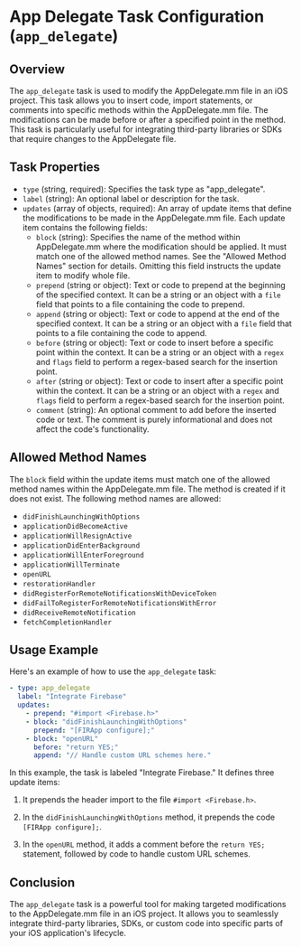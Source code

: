 App Delegate Task Configuration (`app_delegate`)
================================================

Overview
--------

The `app_delegate` task is used to modify the AppDelegate.mm file in an iOS project. This task allows you to insert code, import statements, or comments into specific methods within the AppDelegate.mm file. The modifications can be made before or after a specified point in the method. This task is particularly useful for integrating third-party libraries or SDKs that require changes to the AppDelegate file.

Task Properties
---------------

-   `type` (string, required): Specifies the task type as "app_delegate".
-   `label` (string): An optional label or description for the task.
-   `updates` (array of objects, required): An array of update items that define the modifications to be made in the AppDelegate.mm file. Each update item contains the following fields:
    -   `block` (string): Specifies the name of the method within AppDelegate.mm where the modification should be applied. It must match one of the allowed method names. See the "Allowed Method Names" section for details. Omitting this field instructs the update item to modify whole file.
    -   `prepend` (string or object): Text or code to prepend at the beginning of the specified context. It can be a string or an object with a `file` field that points to a file containing the code to prepend.
    -   `append` (string or object): Text or code to append at the end of the specified context. It can be a string or an object with a `file` field that points to a file containing the code to append.
    -   `before` (string or object): Text or code to insert before a specific point within the context. It can be a string or an object with a `regex` and `flags` field to perform a regex-based search for the insertion point.
    -   `after` (string or object): Text or code to insert after a specific point within the context. It can be a string or an object with a `regex` and `flags` field to perform a regex-based search for the insertion point.
    -   `comment` (string): An optional comment to add before the inserted code or text. The comment is purely informational and does not affect the code's functionality.

Allowed Method Names
--------------------

The `block` field within the update items must match one of the allowed method names within the AppDelegate.mm file. The method is created if it does not exist. The following method names are allowed:

-   `didFinishLaunchingWithOptions`
-   `applicationDidBecomeActive`
-   `applicationWillResignActive`
-   `applicationDidEnterBackground`
-   `applicationWillEnterForeground`
-   `applicationWillTerminate`
-   `openURL`
-   `restorationHandler`
-   `didRegisterForRemoteNotificationsWithDeviceToken`
-   `didFailToRegisterForRemoteNotificationsWithError`
-   `didReceiveRemoteNotification`
-   `fetchCompletionHandler`

Usage Example
-------------

Here's an example of how to use the `app_delegate` task:

```yaml
- type: app_delegate
  label: "Integrate Firebase"
  updates:
    - prepend: "#import <Firebase.h>"
    - block: "didFinishLaunchingWithOptions"
      prepend: "[FIRApp configure];"
    - block: "openURL"
      before: "return YES;"
      append: "// Handle custom URL schemes here."
```

In this example, the task is labeled "Integrate Firebase." It defines three update items:

1.  It prepends the header import to the file `#import <Firebase.h>`.
 
2.  In the `didFinishLaunchingWithOptions` method, it prepends the code `[FIRApp configure];`.

3.  In the `openURL` method, it adds a comment before the `return YES;` statement, followed by code to handle custom URL schemes.

Conclusion
----------

The `app_delegate` task is a powerful tool for making targeted modifications to the AppDelegate.mm file in an iOS project. It allows you to seamlessly integrate third-party libraries, SDKs, or custom code into specific parts of your iOS application's lifecycle.
